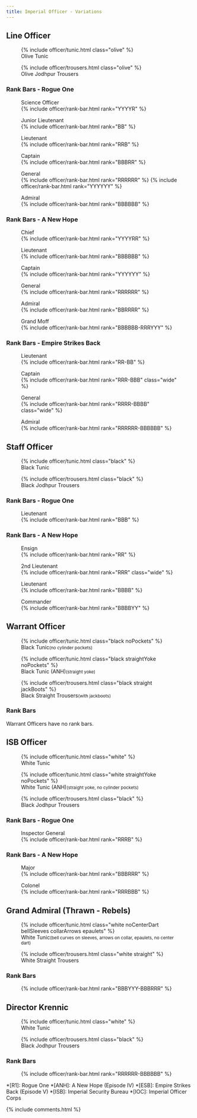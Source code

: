 ```yaml
---
title: Imperial Officer - Variations
---
```


<link rel="stylesheet" type="text/css" href="{{ '/assets/css/imperial-officer.css?v=' | append: site.github.build_revision | relative_url }}" />

## Line Officer
<figure>
	{% include officer/tunic.html class="olive" %}
	<figcaption>Olive Tunic</figcaption>
</figure>
<figure>
	{% include officer/trousers.html class="olive" %}
	<figcaption>Olive Jodhpur Trousers</figcaption>
</figure>

### Rank Bars - Rogue One
<figure>
	<figcaption>Science Officer</figcaption>
	{% include officer/rank-bar.html rank="YYYYR" %}
</figure>
<figure>
	<figcaption>Junior Lieutenant</figcaption>
	{% include officer/rank-bar.html rank="BB" %}
</figure>
<figure>
	<figcaption>Lieutenant</figcaption>
	{% include officer/rank-bar.html rank="RRB" %}
</figure>
<figure>
	<figcaption>Captain</figcaption>
	{% include officer/rank-bar.html rank="BBBRR" %}
</figure>
<figure>
	<figcaption>General</figcaption>
	{% include officer/rank-bar.html rank="RRRRRR" %}
	{% include officer/rank-bar.html rank="YYYYYY" %}
</figure>
<figure>
	<figcaption>Admiral</figcaption>
	{% include officer/rank-bar.html rank="BBBBBB" %}
</figure>

### Rank Bars - A New Hope
<figure>
	<figcaption>Chief</figcaption>
	{% include officer/rank-bar.html rank="YYYYRR" %}
</figure>
<figure>
	<figcaption>Lieutenant</figcaption>
	{% include officer/rank-bar.html rank="BBBBBB" %}
</figure>
<figure>
	<figcaption>Captain</figcaption>
	{% include officer/rank-bar.html rank="YYYYYY" %}
</figure>
<figure>
	<figcaption>General</figcaption>
	{% include officer/rank-bar.html rank="RRRRRR" %}
</figure>
<figure>
	<figcaption>Admiral</figcaption>
	{% include officer/rank-bar.html rank="BBRRRR" %}
</figure>
<figure>
	<figcaption>Grand Moff</figcaption>
	{% include officer/rank-bar.html rank="BBBBBB-RRRYYY" %}
</figure>

### Rank Bars - Empire Strikes Back
<figure>
	<figcaption>Lieutenant</figcaption>
	{% include officer/rank-bar.html rank="RR-BB" %}
</figure>
<figure>
	<figcaption>Captain</figcaption>
	{% include officer/rank-bar.html rank="RRR-BBB" class="wide" %}
</figure>
<figure>
	<figcaption>General</figcaption>
	{% include officer/rank-bar.html rank="RRRR-BBBB" class="wide" %}
</figure>
<figure>
	<figcaption>Admiral</figcaption>
	{% include officer/rank-bar.html rank="RRRRRR-BBBBBB" %}
</figure>

## Staff Officer
<figure>
	{% include officer/tunic.html class="black" %}
	<figcaption>Black Tunic</figcaption>
</figure>
<figure>
	{% include officer/trousers.html class="black" %}
	<figcaption>Black Jodhpur Trousers</figcaption>
</figure>

### Rank Bars - Rogue One
<figure>
	<figcaption>Lieutenant</figcaption>
	{% include officer/rank-bar.html rank="BBB" %}
</figure>

### Rank Bars - A New Hope
<figure>
	<figcaption>Ensign</figcaption>
	{% include officer/rank-bar.html rank="RR" %}
</figure>
<figure>
	<figcaption>2nd Lieutenant</figcaption>
	{% include officer/rank-bar.html rank="RRR" class="wide" %}
</figure>
<figure>
	<figcaption>Lieutenant</figcaption>
	{% include officer/rank-bar.html rank="BBBB" %}
</figure>
<figure>
	<figcaption>Commander</figcaption>
	{% include officer/rank-bar.html rank="BBBBYY" %}
</figure>

## Warrant Officer
<figure>
	{% include officer/tunic.html class="black noPockets" %}
	<figcaption>Black Tunic<small>(no cylinder pockets)</small></figcaption>
</figure>
<figure>
	{% include officer/tunic.html class="black straightYoke noPockets" %}
	<figcaption>Black Tunic (ANH)<small>(straight yoke)</small></figcaption>
</figure>
<figure>
	{% include officer/trousers.html class="black straight jackBoots" %}
	<figcaption>Black Straight Trousers<small>(with jackboots)</small></figcaption>
</figure>

### Rank Bars
Warrant Officers have no rank bars.

## ISB Officer
<figure>
	{% include officer/tunic.html class="white" %}
	<figcaption>White Tunic</figcaption>
</figure>
<figure>
	{% include officer/tunic.html class="white straightYoke noPockets" %}
	<figcaption>White Tunic (ANH)<small>(straight yoke,<wbr/> no cylinder pockets)</small></figcaption>
</figure>
<figure>
	{% include officer/trousers.html class="black" %}
	<figcaption>Black Jodhpur Trousers</figcaption>
</figure>

### Rank Bars - Rogue One
<figure>
	<figcaption>Inspector General</figcaption>
	{% include officer/rank-bar.html rank="RRRB" %}
</figure>

### Rank Bars - A New Hope
<figure>
	<figcaption>Major</figcaption>
	{% include officer/rank-bar.html rank="BBBRRR" %}
</figure>
<figure>
	<figcaption>Colonel</figcaption>
	{% include officer/rank-bar.html rank="RRRBBB" %}
</figure>

## Grand Admiral (Thrawn - Rebels)
<figure>
	{% include officer/tunic.html class="white noCenterDart bellSleeves collarArrows epaulets" %}
	<figcaption>White Tunic<small>(bell curves on sleeves,<wbr/> arrows on collar,<wbr/> epaulets,<wbr/> no center dart)</small></figcaption>
</figure>
<figure>
	{% include officer/trousers.html class="white straight" %}
	<figcaption>White Straight Trousers</figcaption>
</figure>

### Rank Bars
<figure>
	{% include officer/rank-bar.html rank="BBBYYY-BBBRRR" %}
</figure>

## Director Krennic
<figure>
	{% include officer/tunic.html class="white" %}
	<figcaption>White Tunic</figcaption>
</figure>
<figure>
	{% include officer/trousers.html class="black" %}
	<figcaption>Black Jodhpur Trousers</figcaption>
</figure>

### Rank Bars
<figure>
	{% include officer/rank-bar.html rank="RRRRRR-BBBBBB" %}
</figure>

*[R1]: Rogue One
*[ANH]: A New Hope (Episode IV)
*[ESB]: Empire Strikes Back (Episode V)
*[ISB]: Imperial Security Bureau
*[IOC]: Imperial Officer Corps

{% include comments.html %}

